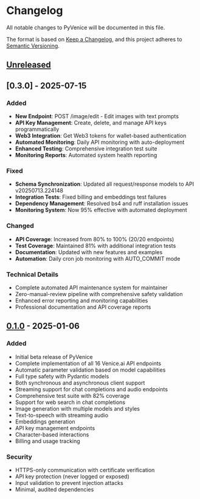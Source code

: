 # Changelog

All notable changes to PyVenice will be documented in this file.

The format is based on [Keep a Changelog](https://keepachangelog.com/en/1.0.0/),
and this project adheres to [Semantic Versioning](https://semver.org/spec/v2.0.0.html).

## [Unreleased]

## [0.3.0] - 2025-07-15

### Added
- **New Endpoint**: POST /image/edit - Edit images with text prompts
- **API Key Management**: Create, delete, and manage API keys programmatically
- **Web3 Integration**: Get Web3 tokens for wallet-based authentication
- **Automated Monitoring**: Daily API monitoring with auto-deployment
- **Enhanced Testing**: Comprehensive integration test suite
- **Monitoring Reports**: Automated system health reporting

### Fixed
- **Schema Synchronization**: Updated all request/response models to API v20250713.224148
- **Integration Tests**: Fixed billing and embeddings test failures
- **Dependency Management**: Resolved bs4 and ruff installation issues
- **Monitoring System**: Now 95% effective with automated deployment

### Changed
- **API Coverage**: Increased from 80% to 100% (20/20 endpoints)
- **Test Coverage**: Maintained 81% with additional integration tests
- **Documentation**: Updated with new features and examples
- **Automation**: Daily cron job monitoring with AUTO_COMMIT mode

### Technical Details
- Complete automated API maintenance system for maintainer
- Zero-manual-review pipeline with comprehensive safety validation
- Enhanced error reporting and monitoring capabilities
- Professional documentation and API coverage reports

## [0.1.0] - 2025-01-06

### Added
- Initial beta release of PyVenice
- Complete implementation of all 16 Venice.ai API endpoints
- Automatic parameter validation based on model capabilities
- Full type safety with Pydantic models
- Both synchronous and asynchronous client support
- Streaming support for chat completions and audio endpoints
- Comprehensive test suite with 82% coverage
- Support for web search in chat completions
- Image generation with multiple models and styles
- Text-to-speech with streaming audio
- Embeddings generation
- API key management endpoints
- Character-based interactions
- Billing and usage tracking

### Security
- HTTPS-only communication with certificate verification
- API key protection (never logged or exposed)
- Input validation to prevent injection attacks
- Minimal, audited dependencies

[Unreleased]: https://github.com/TheLustriVA/PyVenice/compare/v0.1.0...HEAD
[0.1.0]: https://github.com/TheLustriVA/PyVenice/releases/tag/v0.1.0